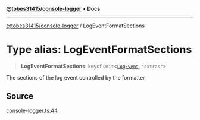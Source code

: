[**@tobes31415/console-logger**](../README.md) • **Docs**

***

[@tobes31415/console-logger](../globals.md) / LogEventFormatSections

# Type alias: LogEventFormatSections

> **LogEventFormatSections**: keyof `Omit`\<[`LogEvent`](../interfaces/LogEvent.md), `"extras"`\>

The sections of the log event controlled by the formatter

## Source

[console-logger.ts:44](https://github.com/tobes31415/console-logger/blob/1e4b4d3093e19c228b2652efee7620e71b7bea77/src/console-logger.ts#L44)
